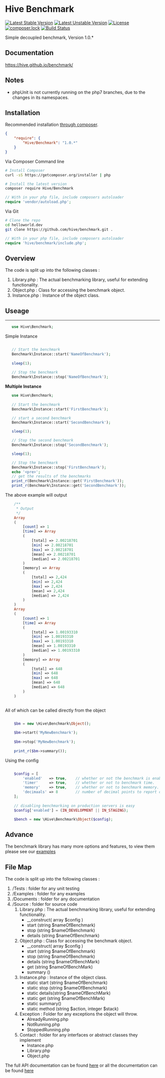 # Hive Benchmark
[![Latest Stable Version](https://poser.pugx.org/hive/benchmark/v/stable?format=flat-square)](https://packagist.org/packages/hive/benchmark)
[![Latest Unstable Version](https://poser.pugx.org/hive/benchmark/v/unstable?format=flat-square)](https://packagist.org/packages/hive/benchmark)
[![License](https://poser.pugx.org/hive/benchmark/license?format=flat-square)](https://packagist.org/packages/hive/benchmark)
[![composer.lock](https://poser.pugx.org/hive/benchmark/composerlock?format=flat-square)](https://packagist.org/packages/hive/benchmark)
[![Build Status](https://img.shields.io/travis/hive/benchmark/1.0.1.3.svg?style=flat-square)](https://travis-ci.org/hive/benchmark)


Simple decoupled benchmark, Version 1.0.*


## Documentation

https://hive.github.io/benchmark/

## Notes

 * phpUnit is not currently running on the php7 branches, due to the changes in its namespaces. 

## Installation

Recommended installation [through composer](http://getcomposer.org).

```JSON
{
    "require": {
        "Hive/Benchmark": "1.0.*"
    }
}
```

Via Composer Command line

```bash
# Install Composer
curl -sS https://getcomposer.org/installer | php

# Install the latest version
composer require Hive/Benchmark

```

```php
// With in your php file, include composers autoloader
require 'vendor/autoload.php';
```

Via Git

```bash
# Clone the repo
cd helloworld.dev
git clone https://github.com/hive/benchmark.git . 
```

```php
// With in your php file, include composers autoloader
require 'hive/benchmark/include.php';
```

## Overview

The code is split up into the following classes : 

1. Library.php : The actual benchmarking library, useful for extending functionality.
2. Object.php : Class for accessing the benchmark object.
3. Instance.php : Instance of the object class.

## Useage
-------
 ```php
    use Hive\Benchmark;
 ```
 
 
 Simple Instance
 ```php
 
    // Start the benchmark
    Benchmark\Instance::start('NameOfBenchmark');
    
    sleep(1);
    
    // Stop the benchmark 
    Benchmark\Instance::stop('NameOfBenchmark');
 
 ```
 
**Multiple Instance**
 
 ```php    
    use Hive\Benchmark;
    
    // Start the benchmark
    Benchmark\Instance::start('FirstBenchmark');

    // start a second benchmark
    Benchmark\Instance::start('SecondBenchmark');

    sleep(1);

    // Stop the second benchmark
    Benchmark\Instance::stop('SecondBenchmark');

    sleep(1);

    // Stop the benchmark
    Benchmark\Instance::stop('FirstBenchmark');
    echo '<pre>';
    // get the results of the benchmarks
    print_r(Benchmark\Instance::get('FirstBenchmark'));
    print_r(Benchmark\Instance::get('SecondBenchmark'));
```

The above example will output 

```php    
    /**
     * Output
     */
    Array
    (
        [count] => 1
        [time] => Array
        (
            [total] => 2.00218701
            [min] => 2.00218701
            [max] => 2.00218701
            [mean] => 2.00218701
            [median] => 2.00218701
        )
        [memory] => Array
        (
            [total] => 2,424
            [min] => 2,424
            [max] => 2,424
            [mean] => 2,424
            [median] => 2,424
        )
    )
    Array
    (
        [count] => 1
        [time] => Array
        (
            [total] => 1.00193310
            [min] => 1.00193310
            [max] => 1.00193310
            [mean] => 1.00193310
            [median] => 1.00193310
        )
        [memory] => Array
        (
            [total] => 648
            [min] => 648
            [max] => 648
            [mean] => 648
            [median] => 648
        )
    )
        
 ```
   
   
All of which can be called directly from the object 

```php

    $bm = new \Hive\Benchmark\Object(); 
    
    $bm->start('MyNewBenchmark'); 
    
    $bm->stop('MyNewBenchmark');
    
    print_r($bm->summary()); 

```


Using the config

```php

    $config = [
        'enabled'   => true,    // whether or not the benchmark is enabled. 
        'timer'     => true,    // whether or not to benchmark time.
        'memory'    => true,    // whether or not to benchmark memory.
        'decimaals' => 8        // number of decimal points to report on
    ];
    
    // disabling benchmarking on production servers is easy
    $config['enabled'] = (IN_DEVELOPMENT || IN_STAGING); 

    $bench = new \Hive\Benchmark\Object($config); 

```

## Advance 

The benchmark library has many more options and features, to view them please see our [examples](https://github.com/hive/benchmark/tree/master/examples)


## File Map

The code is split up into the following classes : 


1. /Tests : folder for any unit testing
2. /Examples : folder for any examples
3. /Documents : folder for any documentation  
4. /Source : folder for source code
    1. Library.php : The actual benchmarking library, useful for extending functionality.
        *  __construct( array $config )
        *  start         (string $nameOfBenchmark) 
        * stop          (string $nameOfBenchmark) 
        * details       (string $nameOfBenchmark) 
    2. Object.php : Class for accessing the benchmark object.
        * __construct( array $config )
        * start         (string $nameOfBenchmark)
        * stop          (string $nameOfBenchmark)
        * details       (string $nameOfBenchMark)
        * get           (string $nameOfBenchMark)
        * summary       ()
    3. Instance.php : Instance of the object class.
        * static start  (string $nameOfBenchmark)
        * static stop   (string $nameOfBenchmark)
        * static details(string $nameOfBenchMark)
        * static get    (string $nameOfBenchMark)
        * static summary()
        * static method (string $action, integer $stack)
    4. Exception : Folder for any exceptions the object will throw.
        * AlreadyRunning.php
        * NotRunning.php
        * StoppedRunning.php
    5. Contact : folder for any interfaces or abstract classes they implement
        * Instance.php
        * Library.php
        * Object.php
        
The full API documentation can be found [here](https://hive.github.io/benchmark/html/phpdox/index.xhtml) or all the documentation can be found [here](https://hive.github.io/benchmark/)
